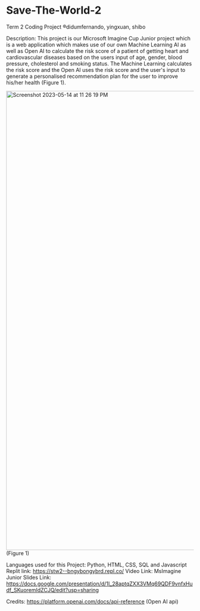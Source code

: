 # Save-The-World-2
Term 2 Coding Project ®didumfernando, yingxuan, shibo

Description: This project is our Microsoft Imagine Cup Junior project which is a web application which makes use of our own Machine Learning AI as well as Open AI to calculate the risk score of a patient of getting heart and cardiovascular diseases based on the users input of age, gender, blood pressure, cholesterol and smoking status. The Machine Learning calculates the risk score and the Open AI uses the risk score and the user's input to generate a personalised recommendation plan for the user to improve his/her health (Figure 1).

<img width="1236" alt="Screenshot 2023-05-14 at 11 26 19 PM" src="https://github.com/didumfernando/Save-The-World-2/assets/118650079/6d34ad87-c8dd-4ff8-9e78-f1d9ebfee4f4">
(Figure 1)

Languages used for this Project: Python, HTML, CSS, SQL and Javascript
Replit link: https://stw2--bngybongybrd.repl.co/
Video Link:
MsImagine Junior Slides Link: https://docs.google.com/presentation/d/1I_28aptqZXX3VMq69QDF9vnfxHudf_SKuoremIdZCJQ/edit?usp=sharing


Credits: https://platform.openai.com/docs/api-reference (Open AI api)
